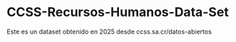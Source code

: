 # CCSS-Recursos-Humanos-Data-Set
Este es un dataset obtenido en 2025 desde ccss.sa.cr/datos-abiertos
